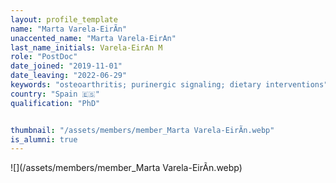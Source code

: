 ```yaml
---
layout: profile_template
name: "Marta Varela-EirÃ­n"
unaccented_name: "Marta Varela-EirA­n"
last_name_initials: Varela-EirA­n M
role: "PostDoc"
date_joined: "2019-11-01"
date_leaving: "2022-06-29"
keywords: "osteoarthritis; purinergic signaling; dietary interventions"
country: "Spain 🇪🇸"
qualification: "PhD"


thumbnail: "/assets/members/member_Marta Varela-EirÃ­n.webp"
is_alumni: true
---
```


 ![](/assets/members/member_Marta Varela-EirÃ­n.webp)

 